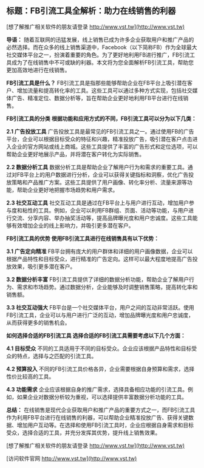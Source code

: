 ## **标题：FB引流工具全解析：助力在线销售的利器**

[想了解推广相关软件的朋友请登录 http://www.vst.tw](http://www.vst.tw)

**导语：**
随着互联网的迅猛发展，线上销售已成为许多企业获取用户和推广产品的必然选择。而在众多的线上销售渠道中，Facebook（以下简称FB）作为全球最大社交媒体平台之一，扮演着重要的角色。为了更好地利用FB进行推广，FB引流工具成为了在线销售中不可或缺的利器。本文将为您全面解析FB引流工具，帮助您更加高效地进行在线销售。

**FB引流工具是什么？**
FB引流工具是指那些能够帮助企业在FB平台上吸引潜在客户、增加流量和提高转化率的工具。这些工具可以通过多种方式实现，包括社交媒体广告、精准定位、数据分析等，旨在帮助企业更好地利用FB平台进行在线销售。

**FB引流工具的分类**
**根据功能和应用方式的不同，FB引流工具可以分为以下几类：**

**2.1 广告投放工具**
广告投放工具是最常见的FB引流工具之一。通过使用FB的广告平台，企业可以根据目标受众的特征和兴趣，精准投放广告，吸引潜在客户点击进入企业的官方网站或线上商城。这些工具提供了丰富的广告形式和定位选项，可以帮助企业更好地展示产品，并将潜在客户转化为实际销售。

**2.2 数据分析工具**
数据分析工具是帮助企业了解用户行为和需求的重要工具。通过对FB平台上的用户数据进行分析，企业可以获得关键指标和洞察，优化广告投放策略和产品推广方案。这些工具提供了用户画像、转化率分析、流量来源等功能，帮助企业更好地把握市场趋势和用户需求。

**2.3 社交互动工具**
社交互动工具是通过在FB平台上与用户进行互动，增加用户参与度和粘性的工具。例如，企业可以利用FB群组、页面、活动等功能，与用户进行交流、分享内容、举办抽奖活动等，提高品牌曝光度和用户忠诚度。这些工具能够有效增加企业的线上影响力，并吸引更多潜在客户。

**FB引流工具的优势 使用FB引流工具进行在线销售具有以下优势：**

**3.1 广告定向精准**
FB平台拥有庞大的用户群体和详细的用户画像数据，企业可以根据产品特性和目标受众，进行精准的广告定向。这样可以最大程度地提高广告投放效果，吸引更多潜在客户。

**3.2 数据分析丰富**
FB引流工具提供了详细的数据分析功能，帮助企业了解用户行为、需求和市场趋势。通过数据分析，企业能够及时调整销售策略，提高转化率和销售额。

**3.3 社交互动强大**
FB平台是一个社交媒体平台，用户之间的互动非常活跃。使用FB引流工具，企业可以与用户进行广泛的互动，增加品牌曝光度和用户忠诚度，从而获得更多的销售机会。

**如何选择合适的FB引流工具 选择合适的FB引流工具需要考虑以下几个方面：**

**4.1 目标受众**
不同的工具适用于不同的目标受众。企业应该根据产品特性和目标受众的特点，选择与之匹配的引流工具。

**4.2 预算投入**
不同的FB引流工具价格各异，企业需要根据自身预算和需求，选择性价比较高的工具。

**4.3 功能需求**
企业应该根据自身的推广需求，选择具备相应功能的引流工具。例如，如果企业对数据分析较为重视，可以选择提供丰富数据分析功能的工具。

**总结：**
在线销售是现代企业获取用户和推广产品的重要方式之一，而FB引流工具作为利用FB平台进行在线销售的利器，可以帮助企业精准投放广告、获得关键数据、增加用户互动等。在选择和使用FB引流工具时，企业应根据自身需求和目标受众，选择合适的工具，并充分发挥其优势，提升线上销售效果。

[想了解推广相关软件的朋友请登录 http://www.vst.tw](http://www.vst.tw)


[访问软件官网 http://www.vst.tw](http://www.vst.tw)
